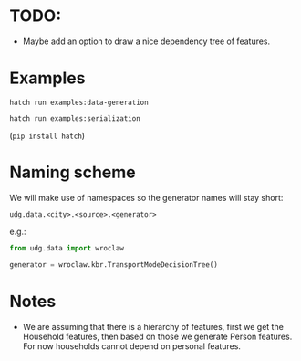 # TODO:

* Maybe add an option to draw a nice dependency tree of features.

# Examples

```
hatch run examples:data-generation
```

```
hatch run examples:serialization
```

(`pip install hatch`)

# Naming scheme

We will make use of namespaces so the generator names will stay short:

```
udg.data.<city>.<source>.<generator>
```

e.g.:

```python
from udg.data import wroclaw

generator = wroclaw.kbr.TransportModeDecisionTree()
```

# Notes

* We are assuming that there is a hierarchy of features, first we get the Household
  features, then based on those we generate Person features. For now households cannot
  depend on personal features.
